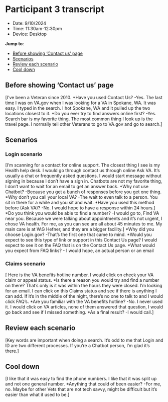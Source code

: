 # Participant 3 transcript
- Date: 9/10/2024
- Time: 11:30am-12:30pm
- Device: Desktop

**Jump to**: 
- [Before showing ‘Contact us’ page](#before-showing-contact-us-page)
- [Scenarios](#scenarios)
- [Review each scenario](#review-each-scenario)
- [Cool down](#cool-down)

## Before showing ‘Contact us’ page
[I’ve been a Veteran since 2010. 
*Have you used Contact Us? -Yes.
The last time I was on VA.gov when I was looking for a VA in Spokane, WA. It was easy. I typed in the search. I hot Spokane, WA and it pulled up the two locations closest to it. 
*Do you ever try to find answers online first? -Yes. Search bar is my favorite thing. The most common thing I look up is the travel page. I normally tell other Veterans to go to VA.gov and go to search.]

## Scenarios
### Login scenario
[I’m scanning for a contact for online support. The closest thing I see is my Health help desk. I would go through contact us through online Ask VA. It’s usually a chat or frequently asked questions. I would start message without signing in because I don’t have a sign in.
Chatbots are not my favorite thing, I don’t want to wait for an email to get an answer back. 
*Why not use Chatbot? -Because you get a bunch of responses before you get one thing.
*Why don’t you call your local VA? -The wait to even talk to a person. You sit in there for a while and you sit and wait.
*Have you used this method before (Ask VA)? -No. I would hope to have a response within 24 hours.]
*Do you think you would be able to find a number? -I would go to, Find VA near you. Because we were talking about appointments and it’s not urgent, I chose VA health. For me, as you can see are all about 45 minutes to me. My main care is at W.G Hefner, and they are a bigger facility.]
*Why did you choose Login.gov? -That’s the first one that came to mind. 
*Would you expect to see this type of link or support in this Contact Us page? I would expect to see it on the FAQ that is on the Contact Us page.
*What would you expect from FAQ links? - I would hope, an actual person or an email
### Claims scenario
[ Here is the VA benefits hotline number. I would click on check your VA claim or appeal status.
*Is there a reason you would try and find a number on there? That’s only is it was within the hours they were closed. I’m looking for an email. I can click on this Claims status and see if there is anything I can add. If it’s in the middle of the night, there’s no one to talk to and I would click FAQ’s.
*Are you familiar with the VA benefits hotline? -No. I never used it.
I would click on VA articles, none of them answered that question, I would go back and see if I missed something. 
*As a final result? -I would call.]

## Review each scenario
[Key words are important when doing a search. It’s odd to me that Login and ID are two different processes.
If you’re a Chatbot person, I’m glad it’s there.]

## Cool down
[I like that it was easy to find the phone numbers. I like that it was split up and not one general number.
*Anything that could of been easier? -For me, no. Maybe for other Vets that are not tech savvy, might be difficult but it’s easier than what it used to be.]

